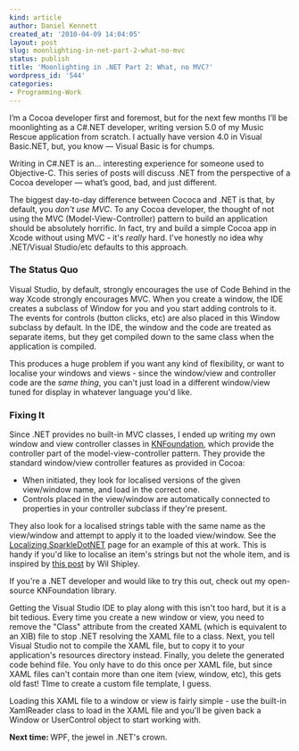 ```yaml
---
kind: article
author: Daniel Kennett
created_at: '2010-04-09 14:04:05'
layout: post
slug: moonlighting-in-net-part-2-what-no-mvc
status: publish
title: 'Moonlighting in .NET Part 2: What, no MVC?'
wordpress_id: '544'
categories:
- Programming-Work
---
```


<p>I’m a Cocoa developer first and foremost, but for the next few months I’ll be moonlighting as a C#.NET developer, writing version 5.0 of my Music Rescue application from scratch. I actually have version 4.0 in Visual Basic.NET, but, you know — Visual Basic is for chumps.</p>
<p>Writing in C#.NET is an… interesting experience for someone used to Objective-C. This series of posts will discuss .NET from the perspective of a Cocoa developer — what’s good, bad, and just different.</p>
<p>The biggest day-to-day difference between Cococa and .NET is that, by default, you <em>don't use MVC</em>. To any Cocoa developer, the thought of not using the MVC (Model-View-Controller) pattern to build an application should be absolutely horrific. In fact, try and build a simple Cocoa app in Xcode without using MVC - it's <em>really</em> hard. I've honestly no idea why .NET/Visual Studio/etc defaults to this approach.</p><!--more--><h3>The Status Quo</h3>
<p>Visual Studio, by default, strongly encourages the use of Code Behind in the way Xcode strongly encourages MVC. When you create a window, the IDE creates a subclass of Window for you and you start adding controls to it. The events for controls (button clicks, etc) are also placed in this Window subclass by default. In the IDE, the window and the code are treated as separate items, but they get compiled down to the same class when the application is compiled.</p>
<p>This produces a huge problem if you want any kind of flexibility, or want to localise your windows and views - since the window/view and controller code are the <em>same thing</em>, you can't just load in a different window/view tuned for display in whatever language you'd like.</p>
<h3>Fixing It</h3>
<p>Since .NET provides no built-in MVC classes, I ended up writing my own window and view controller classes in <a href="http://bitbucket.org/ikenndac/knfoundation/">KNFoundation</a>, which provide the controller part of the model-view-controller pattern. They provide the standard window/view controller features as provided in Cocoa:</p>
<ul>
<li>When initiated, they look for localised versions of the given view/window name, and load in the correct one.</li>
<li>Controls placed in the view/window are automatically connected to properties in your controller subclass if they're present.</li>
</ul>
<p>They also look for a localised strings table with the same name as the view/window and attempt to apply it to the loaded view/window. See the <a href="http://bitbucket.org/ikenndac/sparkledotnet/wiki/Localizing">Localizing SparkleDotNET</a> page for an example of this at work. This is handy if you'd like to localise an item's strings but not the whole item, and is inspired by <a href="http://wilshipley.com/blog/2009/10/pimp-my-code-part-17-lost-in.html">this post</a> by Wil Shipley.</p>
<p>If you're a .NET developer and would like to try this out, check out my open-source KNFoundation library.</p>
<p>Getting the Visual Studio IDE to play along with this isn't too hard, but it is a bit tedious. Every time you create a new window or view, you need to remove the "Class" attribute from the created XAML (which is equivalent to an XIB) file to stop .NET resolving the XAML file to a class. Next, you tell Visual Studio not to compile the XAML file, but to copy it to your application's resources directory instead. Finally, you delete the generated code behind file. You only have to do this once per XAML file, but since XAML files can't contain more than one item (view, window, etc), this gets old fast! TIme to create a custom file template, I guess.</p>
<p>Loading this XAML file to a window or view is fairly simple - use the built-in XamlReader class to load in the XAML file and you'll be given back a Window or UserControl object to start working with.</p>
<p><strong>Next time: </strong>WPF, the jewel in .NET's crown.</p>
